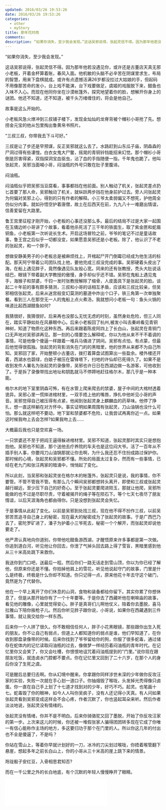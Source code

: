 ```yaml
---
updated: 2016/03/26 19:53:26
date: 2016/03/26 19:53:26
categories: 
  - other
  - myStory
title: 那年花时雨
comments: 
description: “如果你消失，至少我会发现。”这话吴邪说得，张起灵信不得。因为那年他若没遇见你，或许还是古董店天真无邪小老板，开着金杯算着账，春风入面。他机敏的头脑不必辛苦在阴谋里求生，布局的智慧，用来下盘棋就成。或许有点遗憾活满26岁都没拉过大姑娘的手，但起码不用像那苦命的发小，台上戏不能演，台下戏要做足，虞姬的戏服脱下来，醋鱼也入味不入心。而现在他同你坐在沙漠帐篷外，探究地望着你的脸，想解开你身上的谜团。他还不知道，还不知道，被千头万绪缠住的，将会是他自己。
---
```

“如果你消失，至少我会发现。”

这话吴邪说得，张起灵信不得。因为那年他若没遇见你，或许还是古董店天真无邪小老板，开着金杯算着账，春风入面。他机敏的头脑不必辛苦在阴谋里求生，布局的智慧，用来下盘棋就成。或许有点遗憾活满26岁都没拉过大姑娘的手，但起码不用像那苦命的发小，台上戏不能演，台下戏要做足，虞姬的戏服脱下来，醋鱼也入味不入心。而现在他同你坐在沙漠帐篷外，探究地望着你的脸，想解开你身上的谜团。他还不知道，还不知道，被千头万绪缠住的，将会是他自己。

故事是这么开始的。

小老板风急火燎冲到三叔铺子楼下，发现金灿灿的龙脊背被个帽衫小哥抢了先。想捞金元宝的他从包里掏出鲁黄帛书照片。

"三叔三叔，你带我去下斗可好。”

三叔是让了步还是早预谋，反正吴邪就这么去了。水路赶到山东瓜子庙，阴森森的尸洞过得有些凄惶。白衣女鬼大尸鳖，摇晃的青铜铃铛能招来幻觉。那个帽衫小哥倒是厉害得紧，双指探洞宝血驱虫，沾了血的手指随便一指，千年鬼也跪了。他叫张起灵，吴邪当面喊小哥，闷油瓶的外号只敢在肚子里腹诽。

闷油瓶。

闷油瓶似乎把吴邪当豆腐看，事事都挡在他前面。别人触动了机关，张起灵差点扔匕首要了那人命，吴邪触动了机关，就纵跃两步挡在他身前护过去。旁人问张起灵为何偏对吴邪上心，得到的只有作者的解释。小三爷太柔弱偏又不想死，护他周全仿似分内事。就如孙悟空护着唐僧，故土在后西天在前，九九八十一难磨出情谊，信善爱留在大路里。

鲁王宫里征程才刚开始，小老板的心事还没那么多。最后的结局不过是大家一起围在玉俑边听小哥讲了个故事，看着他杀死活了三干年的铁面生，取了紫金匣和蛇眉铜鱼，小老板第一次听说长生术。开启这场冒险之前，爷爷的笔记不过是童话故事，鲁王宫之后似乎一切都没变，如果愿意吴邪还是小老板。除了，他认识了不老的张起灵，和一个胖子。

想做安静美男子的小老板总是被麻烦找上，开棺起尸开门倒霉已经成为他生活的标配。那天阿宁带着公司团队找上他，要他完成三叔没完成的事。吴邪硬着头皮出了海，在船上遇见胖子，竟然像遇见队友般心宽。同来的还有张教授，秃头大肚说话结巴，眼镜下带着副大学教授的傲慢，身手却似乎还不错。吴邪在鬼船上遇见鬼手，海猴子和禁婆，千钧一发时张教授解除了缩骨，人皮面具下是张起灵的脸。谈起二十年前的事有颇多猜测，三叔和小哥的话相互矛盾，应该和三叔比较亲，但吴邪相信张起灵。后来从迷宫般变幻莫测的墓道中炸出个口子，铁三角第一次单独聚餐。看到三人在那空无一人的鬼船上点火煮汤，我就想问小老板一句：鱼头火锅的味道比起西湖醋鱼如何?

我猜很好，我猜很好。后来再也没那么无忧无虑的时刻，虽然身处危险，但三人同在，踏实平静如处在风暴眼中心。后来小老板回了杭州,被发小叫去秦岭看见青铜神树，知道了物质化这种东西。再后来跟着陈皮阿四上了长白山，张起灵在青铜门口无声地对吴邪讲再见。那一刻的心情要怎么解释呢，你以为他从来不干不着调的事情，可是他像个傻逼一样跟着一堆兵马俑进了阴间。吴邪有点怕，有点蒙，但最后他觉得很孤独。张起灵的背影消失在门的的黑暗里，他的世界从来都不为自己所知。吴邪回了家，开始整顿小古董店，拨打着算盘试图算出一些盈余。楼外楼还开着，西湖水也碧绿，白娘子被压在雷锋塔下，扫地的许仙却已死得久了。如果不是收到发件人署名为张起灵的录像带，吴邪也许日日在西湖边做一名游客，可他收到了。于是拆了录像带找出地址和钥匙就马不停蹄地赶往格尔木，那几乎是一种本能。

格尔木的地下室里阴森可怖，有在水管上爬来爬去的禁婆，屋子中间的大棺材透着诡异。吴邪心里一慌摔进棺材里，一双手捂上他的嘴唇，挣扎中他听见小哥的声音。吴邪觉得自己被压得有点紧，他闻到张起灵身上麒麟血的药草味。他停了挣扎，想一直这样躺在对方怀中。事实证明如果周围有张起灵，刀山油锅也没什么可怕。那么就这样吧不要动，地下室和禁婆都不危险，让我尝试再离你近一点。如果这时候我吻上去会怎样?如果我吻上去......

大概最后我也只是空欢喜一场。

一只禁婆还不至于把阎王逼得躲进棺材里。吴邪不知道，张起灵那时其实只是想抱抱他。吴邪也不知道，那个送他去疗养院的车夫也是这位闷大爷。活了一百年从不插手别人事，你要闯刀山油锅那就让你去啊，为什么我还忍不住扮成路过保护你。那时候的心境，张起灵和吴邪都不懂。所处的局面太过复杂，然而有一些事情，已经在老九门和张汪两家的暗涌中，悄悄起了变化。

所以此刻，当吴邪和张起灵坐在格尔木的帐篷外，张起灵只是说，我的事情，你不要管。不管不管我不管。有那么几个瞬间吴邪都想转头离开，即使和三叔或张起灵越行越远，至少压下自己的好奇心。至于张起灵要爬进陨玉，那就让他爬，吴邪所能做的也不过是尽职尽责，守着被揭开的绳子等在陨石下。等个七天七夜尽了朋友情谊，以后天涯海角也都由得你。只是没想到张起灵会失忆。

于是事情从此起了变化。以前是吴邪到处找三叔，现在他不得不扮作三叔，以前吴邪苦苦追寻自己身上的秘密，现在最大的秘密成为了张起灵的故事。于是广西巴乃去了，密陀罗矿进了，潘子为护着小三爷死去，秘密一个个解开，而张起灵却说他要走了。

他严肃认真地向你道别，你带他吃醋鱼游西湖，才醒悟原来许多事都是第一次做。你追到道白河，听见他让你回去，你泄了气掉头回去路上得了雪盲，黑暗里感到他从三十米高处跳下来救你。

我送你到门口吧，送最后一程。然后你们一路无话走到雪山顶，你以为你已经了解他，但原来你还是不懂。你拍掉他肩上的雪花，听见他说起守门的故事，门里是什么是终极，终极是什么你却不知道。你只记得一点，原来他花十年去守这个破门，竟然是为了代替你。

他在一个早上离开了你们休息的山洞，食物和装备都给你留下。其实你累了你想休息了，但是从那开始你有了一个十年要等。于是你去了西藏听他在喇嘛庙的故事，看见他的雕像，心里就觉得安心。胖子是真哥们儿啊他仗义，陪着你去墨脱，喜马拉雅山下陪你挨枪子儿。然后你听见胖子跟你说，小哥说，如果你在西藏遇到三件事情，就让我交给你一样东西。

后来你一个人拼了很久。你不敢相信任何人，胖子小花黑眼镜，那些跟你出生入死的朋友。你不让自己有弱点，但道上人都知道你的弱点是谁，他们早知道了，在你收到那盘录像带的时候。后来你找到了爷爷留给你的狗，你服了很多蛇毒，通过储存在蛇体内的记忆读取闷油瓶的过去，像做梦一样经历着闷油瓶的青年时代。在记忆里你又会笑了，你又会吐槽，你恨恨地诅咒着闷油瓶提到的"门里。”说你现在跟朋友吃饭，就连卤水门腔都不要点。你在记忆里又回到了二十六岁，在那个人的身后你没了生死之虞。

可是醒后总要归去啊。你从幻境中醒来。你拿跟你同样涉世未深的少年做你反攻汪家的实验，失败一次就在手心划一道口子。你抽烟毁了喉咙，头发掉光秃得像只卤蛋。你一直在自己手上划了十七道才找到对的少年，好巧不巧。起灵。也笔画十七。蛇毒毁了你的眼神，如今人人叫你吴疯子，没有人还记得小天真。有人问如果张起灵看到吴邪变成这样会不会心疼，作者沉默了，你也竖起耳朵来听。然后作者淡淡地说，张起灵没有情绪的。

张起灵没有情绪，你并不是不明白。后来你骑骆驼又回了墨脱，开始了你反攻汪家的第一步。上次来这儿的时候，你还被一堆假张家人骗得团团转多现在它成了你唯一有信心能称作主场的地方，多这要归功于那个在门里的人。所以你这几年的付出也不全是傻逼了，不是吗？

你站在雪山上，等着你早就计划好的一刀，冰冷的刀尖划过喉咙，你捂着喉管翻下悬崖，想起多年之前长白山上，你的小哥从三十米高的崖上跳下来的情景。

玲珑骰子安红豆，入骨相思君知否?

而在一千公里之外的长白地底，有个沉默的年轻人慢慢睁开了眼睛。









<iframe src="//music.163.com/outchain/player?type=2&amp;id=28798748&amp;auto=1&amp;height=66" width="330" height="86" frameborder="no" marginwidth="0" marginheight="0"></iframe>

